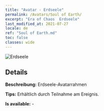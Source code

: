 ```yaml
---
title: "Avatar - Erdseele"
permalink: /Avatars/Soul of Earth/
excerpt: "Era of Chaos  Erdseele"
last_modified_at: 2021-07-27
locale: de
ref: "Soul of Earth.md"
toc: false
classes: wide
---
```

 ![Erdseele](/images/a/avatarFrame_53.png)

## Details

 **Beschreibung:** Erdseele-Avatarrahmen 

 **Tips:** Erhältlich durch Teilnahme am Ereignis. 

 **Is available:**  - 

